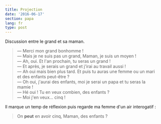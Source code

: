 ```yaml
---
title: Projection
date: '2016-06-17'
section: papa
lang: fr
type: post
---
```


Discussion entre le grand et sa maman.

> — Merci mon grand bonhomme !  
> — Mais je ne suis pas un grand, Maman, je suis un moyen !  
> — Ah, oui. Et l'an prochain, tu seras un grand !  
> — Et après, je serais un grand et j'irai au travail aussi !  
> — Ah oui mais bien plus tard. Et puis tu auras une femme ou un mari et des enfants peut-être ?  
> — Oh oui, j'aurai des enfants, moi je serai un papa et tu seras la mamie !  
> — Hé oui ! Tu en veux combien, des enfants ?  
> — Moi j'en veux… cinq !

Il marque un temp de réflexion puis regarde ma femme d'un air interogatif :

> On **peut** en avoir cinq, Maman, des enfants ?
